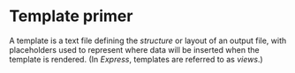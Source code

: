 # Template primer

A template is a text file defining the *structure* or layout of an output file, with placeholders used to represent where data will be inserted when the template is rendered. (In *Express*, templates are referred to as *views*.)